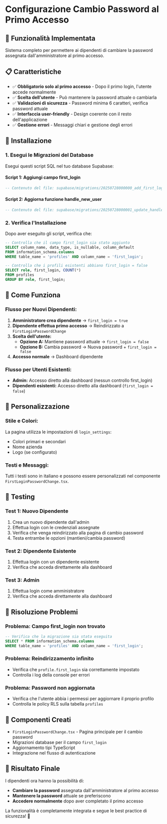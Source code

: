 # Configurazione Cambio Password al Primo Accesso

## 🎯 **Funzionalità Implementata**

Sistema completo per permettere ai dipendenti di cambiare la password assegnata dall'amministratore al primo accesso.

## 📋 **Caratteristiche**

- ✅ **Obbligatorio solo al primo accesso** - Dopo il primo login, l'utente accede normalmente
- ✅ **Scelta dell'utente** - Può mantenere la password attuale o cambiarla
- ✅ **Validazioni di sicurezza** - Password minima 6 caratteri, verifica password attuale
- ✅ **Interfaccia user-friendly** - Design coerente con il resto dell'applicazione
- ✅ **Gestione errori** - Messaggi chiari e gestione degli errori

## 🚀 **Installazione**

### **1. Esegui le Migrazioni del Database**

Esegui questi script SQL nel tuo database Supabase:

#### **Script 1: Aggiungi campo first_login**
```sql
-- Contenuto del file: supabase/migrations/20250728000000_add_first_login_to_profiles.sql
```

#### **Script 2: Aggiorna funzione handle_new_user**
```sql
-- Contenuto del file: supabase/migrations/20250728000001_update_handle_new_user_function.sql
```

### **2. Verifica l'Installazione**

Dopo aver eseguito gli script, verifica che:

```sql
-- Controlla che il campo first_login sia stato aggiunto
SELECT column_name, data_type, is_nullable, column_default 
FROM information_schema.columns 
WHERE table_name = 'profiles' AND column_name = 'first_login';

-- Controlla che i profili esistenti abbiano first_login = false
SELECT role, first_login, COUNT(*) 
FROM profiles 
GROUP BY role, first_login;
```

## 🔄 **Come Funziona**

### **Flusso per Nuovi Dipendenti:**

1. **Amministratore crea dipendente** → `first_login = true`
2. **Dipendente effettua primo accesso** → Reindirizzato a `FirstLoginPasswordChange`
3. **Scelta dell'utente:**
   - **Opzione A:** Mantiene password attuale → `first_login = false`
   - **Opzione B:** Cambia password → Nuova password + `first_login = false`
4. **Accesso normale** → Dashboard dipendente

### **Flusso per Utenti Esistenti:**

- **Admin:** Accesso diretto alla dashboard (nessun controllo first_login)
- **Dipendenti esistenti:** Accesso diretto alla dashboard (`first_login = false`)

## 🎨 **Personalizzazione**

### **Stile e Colori:**
La pagina utilizza le impostazioni di `login_settings`:
- Colori primari e secondari
- Nome azienda
- Logo (se configurato)

### **Testi e Messaggi:**
Tutti i testi sono in italiano e possono essere personalizzati nel componente `FirstLoginPasswordChange.tsx`.

## 🧪 **Testing**

### **Test 1: Nuovo Dipendente**
1. Crea un nuovo dipendente dall'admin
2. Effettua login con le credenziali assegnate
3. Verifica che venga reindirizzato alla pagina di cambio password
4. Testa entrambe le opzioni (mantieni/cambia password)

### **Test 2: Dipendente Esistente**
1. Effettua login con un dipendente esistente
2. Verifica che acceda direttamente alla dashboard

### **Test 3: Admin**
1. Effettua login come amministratore
2. Verifica che acceda direttamente alla dashboard

## 🔧 **Risoluzione Problemi**

### **Problema: Campo first_login non trovato**
```sql
-- Verifica che la migrazione sia stata eseguita
SELECT * FROM information_schema.columns 
WHERE table_name = 'profiles' AND column_name = 'first_login';
```

### **Problema: Reindirizzamento infinito**
- Verifica che `profile.first_login` sia correttamente impostato
- Controlla i log della console per errori

### **Problema: Password non aggiornata**
- Verifica che l'utente abbia i permessi per aggiornare il proprio profilo
- Controlla le policy RLS sulla tabella `profiles`

## 📱 **Componenti Creati**

- `FirstLoginPasswordChange.tsx` - Pagina principale per il cambio password
- Migrazioni database per il campo `first_login`
- Aggiornamento tipi TypeScript
- Integrazione nel flusso di autenticazione

## 🎉 **Risultato Finale**

I dipendenti ora hanno la possibilità di:
- **Cambiare la password** assegnata dall'amministratore al primo accesso
- **Mantenere la password** attuale se preferiscono
- **Accedere normalmente** dopo aver completato il primo accesso

La funzionalità è completamente integrata e segue le best practice di sicurezza! 🚀
